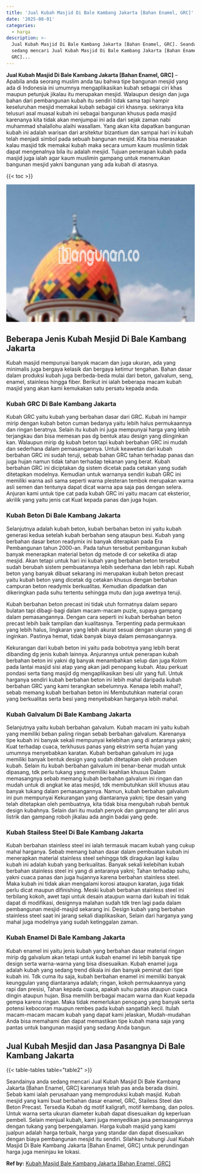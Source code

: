 ```yaml
---
title: 'Jual Kubah Masjid Di Bale Kambang Jakarta [Bahan Enamel, GRC]'
date: '2025-08-01'
categories:
  - harga
description: >-
  Jual Kubah Masjid Di Bale Kambang Jakarta [Bahan Enamel, GRC]. Seandainya anda
  sedang mencari Jual Kubah Masjid Di Bale Kambang Jakarta [Bahan Enamel,
  GRC]...
---
```


**Jual Kubah Masjid Di Bale Kambang Jakarta \[Bahan Enamel, GRC\]** – Apabila anda seorang muslim anda tau bahwa tipe bangunan mesjid yang ada di Indonesia ini umumnya mengaplikasikan kubah sebagai ciri khas maupun petunjuk jikalau itu merupakan mesjid. Walaupun design dan juga bahan dari pembangunan kubah itu sendiri tidak sama tapi hampir keseluruhan mesjid memakai kubah sebagai ciri khasnya. sekiranya kita telusuri asal muasal kubah ini sebagai bangunan khusus pada masjid karenanya kita tidak akan menjumpai ini ada dari sejak zaman nabi muhammad shalallohu alaihi wasallam. Yang akan kita dapatkan bangunan kubah ini adalah warisan dari arsitektur bizantium dan sampai hari ini kubah telah menjadi simbol pada sebuah bangunan mesjid. Kita bisa merasakan kalau masjid tdk memakai kubah maka secara umum kaum muslimin tidak dapat mengenalnya bila itu adalah mesjid. Tujuan penerapan kubah pada masjid juga ialah agar kaum muslimin gampang untuk menemukan bangunan mesjid yakni bangunan yang ada kubah di atasnya.

{{< toc >}}

![Jual Kubah Masjid Di Bale Kambang Jakarta [Bahan Enamel, GRC]](/images/jual-kubah-masjid-08.png)

## Beberapa Jenis Kubah Mesjid Di Bale Kambang Jakarta

Kubah masjid mempunyai banyak macam dan juga ukuran, ada yang minimalis juga bergaya kelasik dan bergaya ketimur tengahan. Bahan dasar dalam produksi kubah juga berbeda-beda mulai dari beton, galvalum, seng, enamel, stainless hingga fiber. Berikut ini ialah beberapa macam kubah masjid yang akan kami kemukakan satu persatu kepada anda.

### Kubah GRC Di Bale Kambang Jakarta

Kubah GRC yaitu kubah yang berbahan dasar dari GRC. Kubah ini hampir mirip dengan kubah beton cuman bedanya yaitu lebih halus permukaannya dan ringan beratnya. Selain itu kubah ini juga mempunyai harga yang lebih terjangkau dan bisa memesan pas dg bentuk atau design yang diinginkan kan. Walaupun mirip dg kubah beton tapi kubah berbahan GRC ini mudah dan sederhana dalam pemasangannya. Untuk keawetan dari kubah berbahan GRC ini sudah teruji, sebab bahan GRC tahan terhadap panas dan juga hujan namun tidak tahan terhadap tekanan yang berat. Kubah berbahan GRC ini diciptakan dg sistem dicetak pada cetakan yang sudah ditetapkan modelnya. Kemudian untuk warnanya sendiri kubah GRC ini memiliki warna asli sama seperti warna plesteran tembok merupakan warna asli semen dan tentunya dapat dicat warna apa saja pas dengan selera. Anjuran kami untuk tipe cat pada kubah GRC ini yaitu macam cat eksterior, akrilik yang yaitu jenis cat Kuat kepada panas dan juga hujan.

### Kubah Beton Di Bale Kambang Jakarta

Selanjutnya adalah kubah beton, kubah berbahan beton ini yaitu kubah generasi kedua setelah kubah berbahan seng ataupun besi. Kubah yang berbahan dasar beton readymix ini banyak diterapkan pada Era Pembangunan tahun 2000-an. Pada tahun tersebut pembangunan kubah banyak menerapkan material beton dg metode di cor seketika di atap mesjid. Akan tetapi untuk hari ini kubah yang berbahan beton tersebut sudah berubah sistem pembuatannya lebih sederhana dan lebih rapi. Kubah beton yang banyak dibuat sekarang ini merupakan kubah beton precast yaitu kubah beton yang dicetak dg cetakan khusus dengan berbahan campuran beton readymix berkualitas. Kemudian dipadatkan dan dikeringkan pada suhu tertentu sehingga mutu dan juga awetnya teruji.

Kubah berbahan beton precast ini tidak utuh formatnya dalam separo bulatan tapi dibagi-bagi dalam macam-macam puzle, supaya gampang dalam pemasangannya. Dengan cara seperti ini kubah berbahan beton precast lebih baik tampilan dan kualitasnya. Terpenting pada permukaan yang lebih halus, lingkaran yang lebih akurat sesuai dengan ukuran yang di inginkan. Pastinya hemat, tidak banyak biaya dalam pemasangannya.

Kekurangan dari kubah beton ini yaitu pada bobotnya yang lebih berat dibanding dg jenis kubah lainnya. Anjurannya untuk penerapan kubah berbahan beton ini yakni dg banyak menambahkan selup dan juga Kolom pada lantai masjid sisi atap yang akan jadi penopang kubah. Atau perkuat pondasi serta tiang masjid dg mengaplikasikan besi ulir yang full. Untuk harganya sendiri kubah berbahan beton ini lebih mahal daripada kubah berbahan GRC yang kami terangkan sebelumnya. Kenapa lebih mahal?, sebab memang kubah berbahan beton ini Membutuhkan material coran yang berkualitas serta besi yang menyebabkan harganya lebih mahal.

### Kubah Galvalum Di Bale Kambang Jakarta

Selanjutnya yaitu kubah berbahan galvalum. Kubah macam ini yaitu kubah yang memiliki beban paling ringan sebab berbahan galvalum. Karenanya tipe kubah ini banyak sekali mempunyai kelebihan yang di antaranya yakni; Kuat terhadap cuaca, terkhusus panas yang ekstrim serta hujan yang umumnya menyebabkan karatan. Kubah berbahan galvalum ini juga memiliki banyak bentuk design yang sudah ditetapkan oleh produsen kubah. Selain itu kubah berbahan galvalum ini benar-benar mudah untuk dipasang, tdk perlu tukang yang memiliki keahlian khusus Dalam memasangnya sebab memang kubah berbahan galvalum ini ringan dan mudah untuk di angkat ke atas mesjid, tdk membutuhkan skill khusus atau banyak tukang dalam pemasangannya. Namun, kubah berbahan galvalum ini pun mempunyai Kekurangan yang diantaranya yakni; tipe desain yang telah ditetapkan oleh pembuatnya, kita tidak bisa mengubah rubah bentuk design kubahnya. Selain dari itu mudah penyok dan gampang ter aliri arus listrik dan gampang roboh jikalau ada angin badai yang gede.

### Kubah Stailess Steel Di Bale Kambang Jakarta

Kubah berbahan stainless steel ini ialah termasuk macam kubah yang cukup mahal harganya. Sebab memang bahan dasar dalam pembuatan kubah ini menerapkan material stainless steel sehingga tdk diragukan lagi kalau kubah ini adalah kubah yang berkualitas. Banyak sekali kelebihan kubah berbahan stainless steel ini yang di antaranya yakni; Tahan terhadap suhu, yakni cuaca panas dan juga hujannya karena berbahan stainless steel. Maka kubah ini tidak akan mengalami korosi ataupun karatan, juga tidak perlu dicat maupun difinishing. Meski kubah berbahan stainless steel ini terbilang kokoh, awet tapi untuk desain ataupun warna dari kubah ini tidak dapat di modifikasi, designnya malahan sudah tdk tren lagi pada dalam pembangunan mesjid-masjid sekarang ini. Design kubah yang berbahan stainless steel saat ini jarang sekali diaplikasikan, Selain dari harganya yang mahal juga modelnya yang sudah ketinggalan zaman.

### Kubah Enamel Di Bale Kambang Jakarta

Kubah enamel ini yaitu jenis kubah yang berbahan dasar material ringan mirip dg galvalum akan tetapi untuk kubah enamel ini lebih banyak tipe design serta warna-warna yang bisa disesuaikan. Kubah enamel juga adalah kubah yang sedang trend dikala ini dan banyak peminat dari tipe kubah ini. Tdk cuma itu saja, kubah berbahan enamel ini memiliki banyak keunggulan yang diantaranya adalah; ringan, kokoh permukaannya yang rapi dan presisi, Tahan kepada cuaca, apakah suhu panas ataupun cuaca dingin ataupun hujan. Bisa memilih berbagai macam warna dan Kuat kepada gempa karena ringan. Maka tidak memerlukan penopang yang banyak serta potensi kebocoran maupun rembes pada kubah sangatlah kecil. Itulah macam-macam macam kubah yang dapat kami jelaskan, Mudah-mudahan Anda bisa memahami dan dapat memastikan tipe kubah mana saja yang pantas untuk bangunan masjid yang sedang Anda bangun.

## Jual Kubah Mesjid dan Jasa Pasangnya Di Bale Kambang Jakarta

{{< table-tables table="table2" >}}

Seandainya anda sedang mencari Jual Kubah Masjid Di Bale Kambang Jakarta \[Bahan Enamel, GRC\] karenanya telah pas anda berada disini. Sebab kami ialah perusahaan yang memproduksi kubah masjid. Kubah mesjid yang kami buat berbahan dasar enamel, GRC, Stailess Steel dan Beton Precast. Tersedia Kubah dg motif kaligrafi, motif kembang, dan polos. Untuk warna serta ukuran diameter kubah dapat disesuaikan dg keperluan pembeli. Selain menjual kubah, kami juga menyedikan jasa pemasangannya dengan tukang yang berpengalaman. Harga kubah masjid yang kami jualpun adalah harga terbaik, harga yang standar dan dapat disesuaikan dengan biaya pembangunan mesjid itu sendiri. Silahkan hubungi Jual Kubah Masjid Di Bale Kambang Jakarta \[Bahan Enamel, GRC\] untuk perundingan harga juga meninjau ke lokasi.

**Ref by:** [Kubah Masjid Bale Kambang Jakarta [Bahan Enamel, GRC]](https://id.wikipedia.org/wiki/Kubah)
